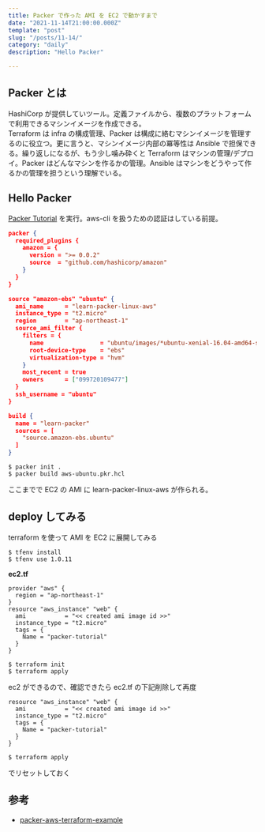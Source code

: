 ```yaml
---
title: Packer で作った AMI を EC2 で動かすまで
date: "2021-11-14T21:00:00.000Z"
template: "post"
slug: "/posts/11-14/"
category: "daily"
description: "Hello Packer"

---
```



## Packer とは

HashiCorp が提供していツール。定義ファイルから、複数のプラットフォームで利用できるマシンイメージを作成できる。  
Terraform は infra の構成管理、Packer は構成に絡むマシンイメージを管理するのに役立つ。更に言うと、マシンイメージ内部の冪等性は Ansible で担保できる。繰り返しになるが、もう少し噛み砕くと Terraform はマシンの管理/デプロイ。Packer はどんなマシンを作るかの管理。Ansible はマシンをどうやって作るかの管理を担うという理解でいる。  

## Hello Packer

[Packer Tutorial](https://learn.hashicorp.com/collections/packer/aws-get-started) を実行。aws-cli を扱うための認証はしている前提。  

```json
packer {
  required_plugins {
    amazon = {
      version = ">= 0.0.2"
      source  = "github.com/hashicorp/amazon"
    }
  }
}

source "amazon-ebs" "ubuntu" {
  ami_name      = "learn-packer-linux-aws"
  instance_type = "t2.micro"
  region        = "ap-northeast-1"
  source_ami_filter {
    filters = {
      name                = "ubuntu/images/*ubuntu-xenial-16.04-amd64-server-*"
      root-device-type    = "ebs"
      virtualization-type = "hvm"
    }
    most_recent = true
    owners      = ["099720109477"]
  }
  ssh_username = "ubuntu"
}

build {
  name = "learn-packer"
  sources = [
    "source.amazon-ebs.ubuntu"
  ]
}
```

```
$ packer init .
$ packer build aws-ubuntu.pkr.hcl
```

ここまでで EC2 の AMI に learn-packer-linux-aws が作られる。  

## deploy してみる

terraform を使って AMI を EC2 に展開してみる


```
$ tfenv install
$ tfenv use 1.0.11

```

**ec2.tf**

```t
provider "aws" {
  region = "ap-northeast-1"
}
resource "aws_instance" "web" {
  ami           = "<< created ami image id >>"
  instance_type = "t2.micro"
  tags = {
    Name = "packer-tutorial"
  }
}
```

```
$ terraform init
$ terraform apply
```

ec2 ができるので、確認できたら ec2.tf の下記削除して再度

```t
resource "aws_instance" "web" {
  ami           = "<< created ami image id >>"
  instance_type = "t2.micro"
  tags = {
    Name = "packer-tutorial"
  }
}
```

```
$ terraform apply
```

でリセットしておく

## 参考

- [packer-aws-terraform-example](https://www.middlewareinventory.com/blog/packer-aws-terraform-example/)